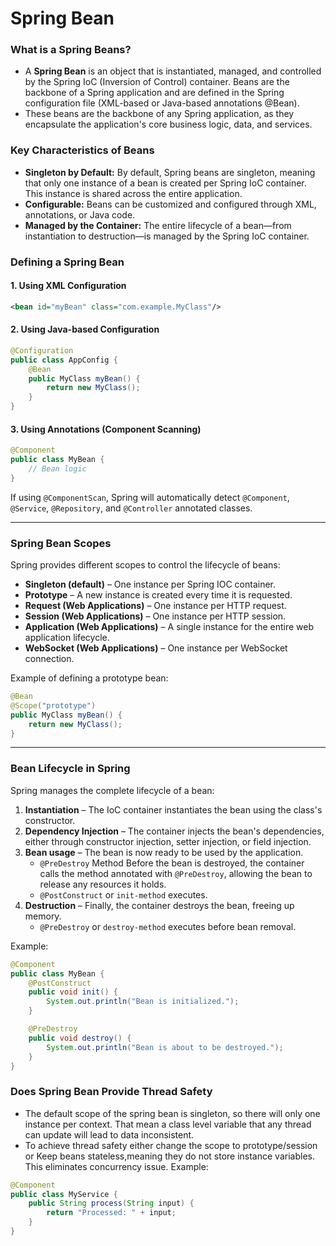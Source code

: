 # Spring Bean

### **What is a Spring Beans?**  
- A **Spring Bean** is an object that is instantiated, managed, and controlled by the Spring IoC (Inversion of Control) container. Beans are the backbone of a Spring application and are defined in the Spring configuration file (XML-based or Java-based annotations @Bean).
- These beans are the backbone of any Spring application, as they encapsulate the application's core business logic, data, and services.

### **Key Characteristics of Beans**  
- **Singleton by Default:** By default, Spring beans are singleton, meaning that only one instance of a bean is created per Spring IoC container. This instance is shared across the entire application.
- **Configurable:** Beans can be customized and configured through XML, annotations, or Java code.
- **Managed by the Container:** The entire lifecycle of a bean—from instantiation to destruction—is managed by the Spring IoC container.

### **Defining a Spring Bean**
#### **1. Using XML Configuration**
```xml
<bean id="myBean" class="com.example.MyClass"/>
```

#### **2. Using Java-based Configuration**
```java
@Configuration
public class AppConfig {
    @Bean
    public MyClass myBean() {
        return new MyClass();
    }
}
```

#### **3. Using Annotations (Component Scanning)**
```java
@Component
public class MyBean {
    // Bean logic
}
```
If using `@ComponentScan`, Spring will automatically detect `@Component`, `@Service`, `@Repository`, and `@Controller` annotated classes.

---

### **Spring Bean Scopes**
Spring provides different scopes to control the lifecycle of beans:
- **Singleton (default)** – One instance per Spring IOC container.
- **Prototype** – A new instance is created every time it is requested.
- **Request (Web Applications)** – One instance per HTTP request.
- **Session (Web Applications)** – One instance per HTTP session.
- **Application (Web Applications)** – A single instance for the entire web application lifecycle.
- **WebSocket (Web Applications)** – One instance per WebSocket connection.

Example of defining a prototype bean:
```java
@Bean
@Scope("prototype")
public MyClass myBean() {
    return new MyClass();
}
```
---

### **Bean Lifecycle in Spring**
Spring manages the complete lifecycle of a bean:
1. **Instantiation** – The IoC container instantiates the bean using the class's constructor.
2. **Dependency Injection** – The container injects the bean's dependencies, either through constructor injection, setter injection, or field injection.
3. **Bean usage** – The bean is now ready to be used by the application.
    - `@PreDestroy` Method Before the bean is destroyed, the container calls the method annotated with `@PreDestroy`, allowing the bean to release any resources it holds.
    - `@PostConstruct` or `init-method` executes.
4. **Destruction** – Finally, the container destroys the bean, freeing up memory.
    - `@PreDestroy` or `destroy-method` executes before bean removal.

Example:
```java
@Component
public class MyBean {
    @PostConstruct
    public void init() {
        System.out.println("Bean is initialized.");
    }

    @PreDestroy
    public void destroy() {
        System.out.println("Bean is about to be destroyed.");
    }
}
```
### **Does Spring Bean Provide Thread Safety**
- The default scope of the spring bean is singleton, so there will only one instance per context. That mean a class level variable that any thread can update will lead to data inconsistent. 
- To achieve thread safety either change the scope to prototype/session or Keep beans stateless,meaning they do not store instance variables. This eliminates concurrency issue.
Example:
```java
@Component
public class MyService {
    public String process(String input) {
        return "Processed: " + input;
    }
}
```
